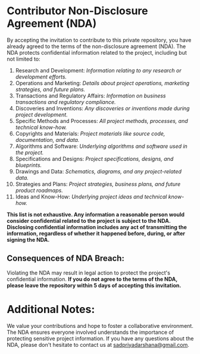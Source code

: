 # Contributor Non-Disclosure Agreement (NDA)

By accepting the invitation to contribute to this private repository, you have already agreed to the terms of the non-disclosure agreement (NDA). The NDA protects confidential information related to the project, including but not limited to:

1. Research and Development: _Information relating to any research or development efforts._
2. Operations and Marketing: _Details about project operations, marketing strategies, and future plans._
3. Transactions and Regulatory Affairs: _Information on business transactions and regulatory compliance._
4. Discoveries and Inventions: _Any discoveries or inventions made during project development._
5. Specific Methods and Processes: _All project methods, processes, and technical know-how._
6. Copyrights and Materials: _Project materials like source code, documentation, and data._
7. Algorithms and Software: _Underlying algorithms and software used in the project._
8. Specifications and Designs: _Project specifications, designs, and blueprints._
9. Drawings and Data: _Schematics, diagrams, and any project-related data._
10. Strategies and Plans: _Project strategies, business plans, and future product roadmaps._
11. Ideas and Know-How: _Underlying project ideas and technical know-how._

**This list is not exhaustive. Any information a reasonable person would consider confidential related to the project is subject to the NDA. Disclosing confidential information includes any act of transmitting the information, regardless of whether it happened before, during, or after signing the NDA.**

## Consequences of NDA Breach:

Violating the NDA may result in legal action to protect the project's confidential information.
**If you do not agree to the terms of the NDA, please leave the repository within 5 days of accepting this invitation.**

# Additional Notes:

We value your contributions and hope to foster a collaborative environment. The NDA ensures everyone involved understands the importance of protecting sensitive project information. If you have any questions about the NDA, please don't hesitate to contact us at [sadpriyadarshana@gmail.com](mailto:sadpriyadarshana@gmail.com).
